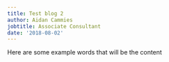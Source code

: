```yaml
---
title: Test blog 2
author: Aidan Cammies
jobtitle: Associate Consultant
date: '2018-08-02'
---
```

Here are some example words that will be the content
